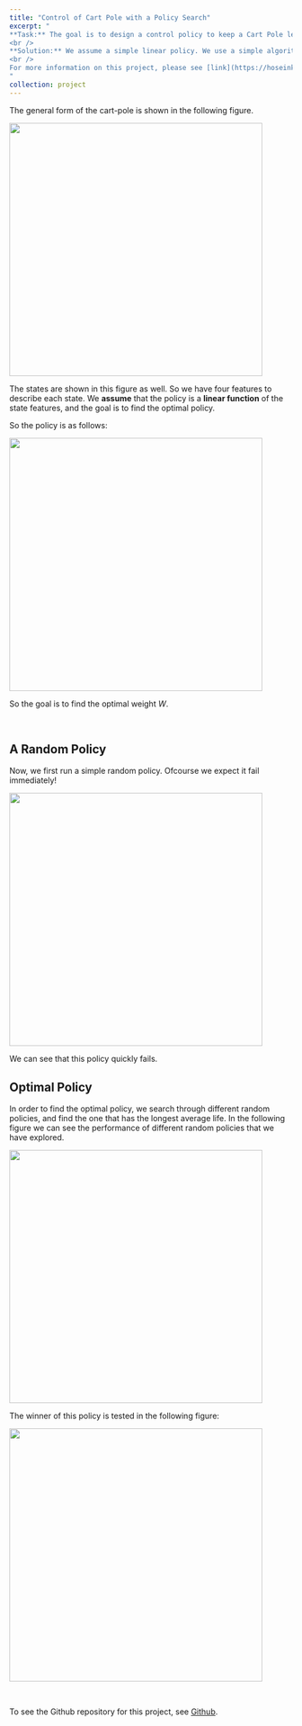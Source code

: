 ```yaml
---
title: "Control of Cart Pole with a Policy Search"
excerpt: "
**Task:** The goal is to design a control policy to keep a Cart Pole leveled.
<br />
**Solution:** We assume a simple linear policy. We use a simple algorithm to find the optimal policy by brute-force **policy search**.
<br />
For more information on this project, please see [link](https://hoseinkh.github.io/project/project-410/). To see the Github repository for this project, see [Github](https://github.com/hoseinkh/Distributed-Optimization-for-Coupled-Market).
"
collection: project
---
```




The general form of the cart-pole is shown in the following figure.



<p float="left">
  <img src="/images/Fig-project/CartPole_model.png" width="450" />
</p>





The states are shown in this figure as well. So we have four features to describe each state. We **assume** that the policy is a **linear function** of the state features, and the goal is to find the optimal policy.

So the policy is as follows:

<p float="left">
  <img src="/images/Fig-project/CartPole_policy_random_search.png" width="450" />
</p>

So the goal is to find the optimal weight $W$.

<br />

## A Random Policy

Now, we first run a simple random policy. Ofcourse we expect it fail immediately!

<p float="left">
  <img src="/images/Fig-project/CartPole_a_random_policy.gif" width="450" />
</p>



We can see that this policy quickly fails.

## Optimal Policy

In order to find the optimal policy, we search through different random policies, and find the one that has the longest average life. In the following figure we can see the performance of different random policies that we have explored.



<p float="left">
  <img src="/images/Fig-project/CartPole_avgtime_random_search.png" width="450" />
</p>



The winner of this policy is tested in the following figure:

<p float="left">
  <img src="/images/Fig-project/CartPole_optimal_random_search.gif" width="450" />
</p>

<br />

To see the Github repository for this project, see [Github](https://github.com/hoseinkh/Distributed-Optimization-for-Coupled-Market).

